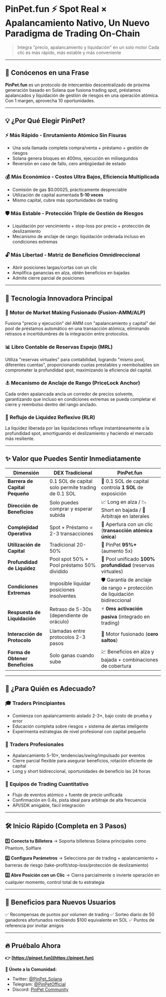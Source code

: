 # PinPet.fun ⚡ Spot Real × Apalancamiento Nativo, Un Nuevo Paradigma de Trading On-Chain

> Integra "precio, apalancamiento y liquidación" en un solo motor
> Cada clic es más rápido, más estable y más conveniente

---

## 🎯 Conócenos en una Frase

**PinPet.fun** es un protocolo de intercambio descentralizado de próxima generación basado en Solana que fusiona trading spot, préstamos apalancados y liquidación de gestión de riesgos en una operación atómica. Con 1 margen, aprovecha 10 oportunidades.

---

## 💡 ¿Por Qué Elegir PinPet?

### ⚡ **Más Rápido** - Enrutamiento Atómico Sin Fisuras
- Una sola llamada completa compra/venta + préstamo + gestión de riesgos
- Solana genera bloques en 400ms, ejecución en milisegundos
- Reversión en caso de fallo, cero ambigüedad de estado

### 💰 **Más Económico** - Costos Ultra Bajos, Eficiencia Multiplicada
- Comisión de gas $0.00025, prácticamente despreciable
- Utilización de capital aumentada **5-10 veces**
- Mismo capital, cubre más oportunidades de trading

### 🛡️ **Más Estable** - Protección Triple de Gestión de Riesgos
- Liquidación por vencimiento + stop-loss por precio + protección de deslizamiento
- Mecanismo de anclaje de rango: liquidación ordenada incluso en condiciones extremas

### 🔓 **Más Libertad** - Matriz de Beneficios Omnidireccional
- Abrir posiciones largas/cortas con un clic
- Amplifica ganancias en alza, obtén beneficios en bajadas
- Admite cierre parcial de posiciones

---

## 🚀 Tecnología Innovadora Principal

### 🔧 **Motor de Market Making Fusionado** (Fusion-AMM/ALP)
Fusiona "precio y ejecución" del AMM con "apalancamiento y capital" del pool de préstamos automático en una transacción atómica, eliminando retrasos e incertidumbres de la integración entre protocolos.

### 📊 **Libro Contable de Reservas Espejo** (MRL)
Utiliza "reservas virtuales" para contabilidad, logrando "mismo pool, diferentes cuentas", proporcionando cuotas prestables y reembolsables sin comprometer la profundidad spot, maximizando la eficiencia del capital.

### ⚓ **Mecanismo de Anclaje de Rango** (PriceLock Anchor)
Cada orden apalancada ancla un corredor de precios solvente, garantizando que incluso en condiciones extremas se pueda completar el cierre y reembolso dentro del rango anclado.

### 🔄 **Reflujo de Liquidez Reflexivo** (RLR)
La liquidez liberada por las liquidaciones refluye instantáneamente a la profundidad spot, amortiguando el deslizamiento y haciendo el mercado más resiliente.

---

## ✨ Valor que Puedes Sentir Inmediatamente

| Dimensión | DEX Tradicional | PinPet.fun |
|-----|---------|-----------|
| **Barrera de Capital Pequeño** | 0.1 SOL de capital solo permite trading de 0.1 SOL | 🎁 0.1 SOL de capital controla **1 SOL** de exposición |
| **Dirección de Beneficios** | Solo puedes comprar y esperar subida | 📈 Long en alza / 📉 Short en bajada / 🌊 Arbitraje en laterales |
| **Complejidad Operativa** | Spot + Préstamo = 2-3 transacciones | 🎯 Apertura con un clic (**transacción atómica única**) |
| **Utilización de Capital** | Tradicional 20-50% | 🚀 PinPet **95%+** (aumento 5x) |
| **Profundidad de Liquidez** | Pool spot 50% + Pool préstamo 50% dividido | 🌊 Pool unificado **100% profundidad** (reservas virtuales) |
| **Condiciones Extremas** | Imposible liquidar posiciones insolventes | 🛡️ Garantía de anclaje de rango + protección de liquidación bidireccional |
| **Respuesta de Liquidación** | Retraso de 5-30s (dependiente de oráculo) | ⚡ **0ms activación pasiva** (integrado en trading) |
| **Interacción de Protocolo** | Llamadas entre protocolos 2-3 pasos | 🔗 Motor fusionado (**cero saltos**) |
| **Forma de Obtener Beneficios** | Solo ganas cuando sube | 💹 Beneficios en alza y bajada + combinaciones de cobertura |


---

## 🎯 ¿Para Quién es Adecuado?

### 🎓 **Traders Principiantes**
- Comienza con apalancamiento aislado 2-3×, bajo costo de prueba y error
- Educación completa sobre riesgos + sistema de alertas inteligente
- Experimenta estrategias de nivel profesional con capital pequeño

### 💼 **Traders Profesionales**
- Apalancamiento 5-10×, tendencias/swing/impulsado por eventos
- Cierre parcial flexible para asegurar beneficios, rotación eficiente de capital
- Long y short bidireccional, oportunidades de beneficio las 24 horas

### 🤖 **Equipos de Trading Cuantitativo**
- Flujo de eventos atómico + fuente de precio unificada
- Confirmación en 0.4s, pista ideal para arbitraje de alta frecuencia
- API/SDK amigable, fácil integración

---

## 🛠️ Inicio Rápido (Completa en 3 Pasos)

**1️⃣ Conecta tu Billetera**
→ Soporta billeteras Solana principales como Phantom, Solflare

**2️⃣ Configura Parámetros**
→ Selecciona par de trading + apalancamiento + barreras de riesgo (take-profit/stop-loss/protección de deslizamiento)

**3️⃣ Abre Posición con un Clic**
→ Cierra parcialmente o invierte operación en cualquier momento, control total de tu estrategia

---

## 🎁 Beneficios para Nuevos Usuarios

✅ Recompensas de puntos por volumen de trading
✅ Sorteo diario de 50 ganadores afortunados recibiendo $100 equivalente en SOL
✅ Puntos de referencia por invitar amigos

---

## 🔥 Pruébalo Ahora

**👉 [https://pinpet.fun](https://pinpet.fun)**

**📱 Únete a la Comunidad:**
- Twitter: [@PinPet_Solana](https://twitter.com/PinPet_Solana)
- Telegram: [@PinPetOfficial](https://t.me/PinPetOfficial)
- Discord: [PinPet Community](https://discord.gg/pinpet)
